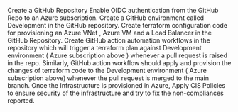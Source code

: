 Create a GitHub Repository
Enable OIDC authentication from the GitHub Repo to an Azure subscription.
Create a GitHub environment called Development in the GitHub repository. 
Create terraform configuration code for provisioning an Azure VNet , Azure VM and a Load Balancer in the GitHub Repository.
Create GitHub action automation workflows in the repository which will trigger a terraform plan against Development environment ( Azure subscription above ) whenever a pull request is raised in the repo.
Similarly, GitHub action workflow should apply and provision the changes of terraform code to the Development environment ( Azure subscription above) whenever the pull request is merged to the main branch. 
Once the Infrastructure is provisioned in Azure, Apply CIS Policies to ensure security of the infrastructure and try to fix the non-compliances reported. 
